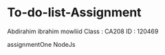 # To-do-list-Assignment
Abdirahim ibrahim mowliid
Class : CA208   ID : 120469

assignmentOne NodeJs
